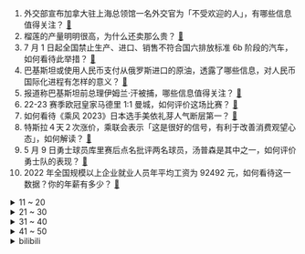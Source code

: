 1. 外交部宣布加拿大驻上海总领馆一名外交官为「不受欢迎的人」，有哪些信息值得关注？ [:link:](https://www.zhihu.com/question/599922252)
2. 榴莲的产量明明很高，为什么还卖那么贵？ [:link:](https://www.zhihu.com/question/589135782)
3. 7 月 1 日起全国禁止生产、进口、销售不符合国六排放标准 6b 阶段的汽车，如何看待此举措？ [:link:](https://www.zhihu.com/question/599976001)
4. 巴基斯坦或使用人民币支付从俄罗斯进口的原油，透露了哪些信息，对人民币国际化进程有怎样的意义？ [:link:](https://www.zhihu.com/question/599625706)
5. 报道称巴基斯坦前总理伊姆兰·汗被捕，哪些信息值得关注？ [:link:](https://www.zhihu.com/question/599987027)
6. 22-23 赛季欧冠皇家马德里 1:1 曼城，如何评价这场比赛？ [:link:](https://www.zhihu.com/question/600070883)
7. 如何看待《乘风 2023》日本选手美依礼芽人气断层第一？ [:link:](https://www.zhihu.com/question/599629202)
8. 特斯拉４天２次涨价，乘联会表示「这是很好的信号，有利于改善消费观望心态」，如何解读？ [:link:](https://www.zhihu.com/question/599982267)
9. 5 月 9 日勇士球员库里赛后点名批评两名球员，汤普森是其中之一，如何评价勇士队的表现？ [:link:](https://www.zhihu.com/question/599929134)
10. 2022 年全国规模以上企业就业人员年平均工资为 92492 元，如何看待这一数据？你的年薪有多少？ [:link:](https://www.zhihu.com/question/599947821)
<details>
<summary>11 ~ 20</summary>

11. 英国历史上任期最短首相特拉斯将窜台，曾叫嚣北约要供台武器，有哪些信息值得关注？ [:link:](https://www.zhihu.com/question/600017451)
12. 《银河护卫队 3》中有哪些彩蛋？ [:link:](https://www.zhihu.com/question/561019378)
13. 现如今大模型有哪些？如何判断怎样的适合国内企业？ [:link:](https://www.zhihu.com/question/599991855)
14. 如何看待华为在海外陆续召开 P60 系列发布会？华为手机发力海外市场意味着什么？ [:link:](https://www.zhihu.com/question/599997140)
15. 如果让你重新开始学计算机，你的学习路线会怎么选择? [:link:](https://www.zhihu.com/question/492545174)
16. 北京顶级豪宅「万柳书院」爆雷，75 套房作为抵押物被处置，具体情况如何？ [:link:](https://www.zhihu.com/question/599898282)
17. 莫斯科举行胜利日红场阅兵，普京发表讲话称「一场针对俄罗斯的真正战争已爆发」，有哪些信息值得关注？ [:link:](https://www.zhihu.com/question/599928341)
18. TCL 最新发布的 Q10H 旗舰 Mini LED 电视是如何打造音画新标杆「向影音爱好者致敬」？ [:link:](https://www.zhihu.com/question/599970050)
19. 宇宙中的规律和定律是如何形成的？ [:link:](https://www.zhihu.com/question/599550570)
20. 为什么国产刑侦剧里刑警经常被发配到交警队，现实中是这样吗？ [:link:](https://www.zhihu.com/question/599216611)
</details>
<details>
<summary>21 ~ 30</summary>

21. 新风空调与一般空调有何区别？ [:link:](https://www.zhihu.com/question/394958149)
22. 2023 季中冠军赛 GEN 3:1 G2 晋级胜者组，如何评价这场比赛？ [:link:](https://www.zhihu.com/question/600000787)
23. 新能源汽车每次充电时间短充不满比较频繁的充对电池有伤害吗？ [:link:](https://www.zhihu.com/question/523414515)
24. 大家平时驾驶汽车都是怎样控制油耗的？ [:link:](https://www.zhihu.com/question/598964758)
25. 面试了一家公司，面了四轮，说面试都通过了，一直让我等offer，已经拖了我一个月了，还让我等，怎么办？ [:link:](https://www.zhihu.com/question/302263572)
26. 什么样的人一看就是潜力股？ [:link:](https://www.zhihu.com/question/582546373)
27. 如何看待华为 P60 Pro DXOMARK 影像评分为 156 分，排名第一？ [:link:](https://www.zhihu.com/question/599996816)
28. 从医多年，你都遇到过哪些特殊且难忘的烧脑病例？ [:link:](https://www.zhihu.com/question/592343999)
29. 你在大学宿舍能早睡吗？ [:link:](https://www.zhihu.com/question/598888065)
30. 对于即将到来的夏天，有哪些小生意适合摆路边摊？可以推荐一下吗？ [:link:](https://www.zhihu.com/question/599412739)
</details>
<details>
<summary>31 ~ 40</summary>

31. 继高学成、简自豪之后，ELK 能否成为《英雄联盟》下一个代表 AD 位置最高水平的选手？ [:link:](https://www.zhihu.com/question/599017298)
32. 「分享无人回应，爸爸退了家庭群」引热议，长辈为何如此在意微信群？你的家庭群都爱发什么？ [:link:](https://www.zhihu.com/question/599229454)
33. 类似「最终解释权归本公司所有」的标语是不是钻法律的空子？作为消费者该如何理解这类标语？ [:link:](https://www.zhihu.com/question/599165768)
34. 看完《漫长的季节》你最大的感受是什么？ [:link:](https://www.zhihu.com/question/599046792)
35. 5 月 9 日俄罗斯在莫斯科红场举行纪念卫国战争胜利 78 周年阅兵式，有哪些看点值得关注？ [:link:](https://www.zhihu.com/question/599725798)
36. 谷爱凌当选 2023 劳伦斯年度最佳极限运动员，现场领奖与梅西等合影，如何评价谷爱凌的成就？ [:link:](https://www.zhihu.com/question/599888032)
37. 「AI 孙燕姿」翻唱华语乐坛歌曲爆红全网，AI 翻唱将带来哪些影响？是否会有版权等问题？ [:link:](https://www.zhihu.com/question/599887578)
38. 据焦点访谈披露，凯盛融英被查，咨询专家因「无底线」泄密获罪，此事件还有哪些信息值得关注？ [:link:](https://www.zhihu.com/question/599913263)
39. 公安机关对「哈尔滨私拆承重墙事件责任人」采取刑事强制措施，从法律角度解读，或将对其如何量刑？ [:link:](https://www.zhihu.com/question/599918185)
40. 「gap day」的出现意味着职场人群对于工作与生活平衡的需求，以及对于弹性工作时间的渴望吗？ [:link:](https://www.zhihu.com/question/599910577)
</details>
<details>
<summary>41 ~ 50</summary>

41. 2023 年 1-4 月我国外贸进出口同比增长 5.8%，对沙特等国进出口增长 9.6%，如何解读？ [:link:](https://www.zhihu.com/question/599909676)
42. 幼儿园男老师「少得可怜」， 为何会出现这一情况？幼儿园是否需要男幼师? [:link:](https://www.zhihu.com/question/599846930)
43. 「AI 孙燕姿」火遍全网，随着技术的发展，未来 AI 歌手会成为主流吗？这一技术还可能应用到哪些场景？ [:link:](https://www.zhihu.com/question/599898172)
44. 两部门发文提出，「房地产经纪机构要合理降低住房买卖和租赁经纪服务费用」，将带来哪些影响？ [:link:](https://www.zhihu.com/question/599745181)
45. 社会看似机会很多，但为何创业成功并非易事？ [:link:](https://www.zhihu.com/question/599324964)
46. 在哪一瞬间，你发现自己的妈妈真的老了？ [:link:](https://www.zhihu.com/question/599929591)
47. 首次参加自行车骑行活动，都需要购置哪些新装备？ [:link:](https://www.zhihu.com/question/598253152)
48. 《灌篮高手》里的球员，除了樱木以外，能打得过铁男的还有谁？ [:link:](https://www.zhihu.com/question/599882727)
49. 你觉得《英雄联盟》季中冠军赛需要怎么改变才能让含金量和全球总决赛一样？ [:link:](https://www.zhihu.com/question/598745444)
50. 有哪些小众旅行地，让你感觉「很野很仙」？ [:link:](https://www.zhihu.com/question/599400233)
</details><details>
<summary>bilibili</summary>

</details>